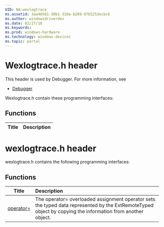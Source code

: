 ```yaml
---
UID: NA:wexlogtrace
ms.assetid: 3aa40561-30b1-310a-b289-97b5253ecbc6
ms.author: windowsdriverdev
ms.date: 02/27/18
ms.keywords: 
ms.prod: windows-hardware
ms.technology: windows-devices
ms.topic: portal
---
```


# Wexlogtrace.h header



This header is used by Debugger. For more information, see
- [Debugger](../_debugger/index.md)

Wexlogtrace.h contain these programming interfaces:


## Functions

| Title   | Description   |
| ---- |:----

# wexlogtrace.h header



wexlogtrace.h contains the following programming interfaces:





## Functions
| Title | Description |
| ---- |:---- |
| [operator=](nf-wexlogtrace-operator=.md) | The operator= overloaded assignment operator sets the typed data represented by the ExtRemoteTyped object by copying the information from another object. |